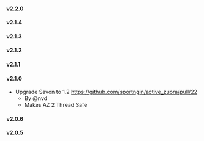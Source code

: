 #### v2.2.0
#### v2.1.4
#### v2.1.3
#### v2.1.2
#### v2.1.1
#### v2.1.0
* Upgrade Savon to 1.2 https://github.com/sportngin/active_zuora/pull/22
  - By @nvd
  - Makes AZ 2 Thread Safe
#### v2.0.6
#### v2.0.5
